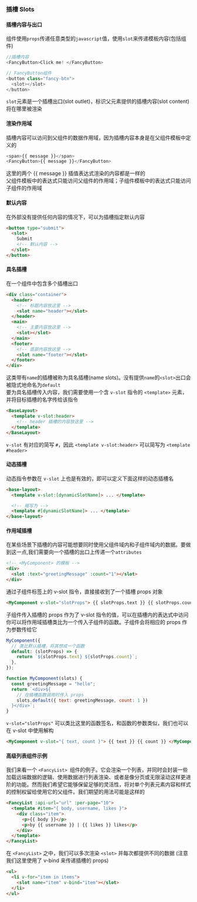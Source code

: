 ### 插槽 Slots

#### 插槽内容与出口

组件使用`props`传递任意类型的`javascript`值，使用`slot`来传递模板内容(包括组件)

```js
//插槽内容
<FancyButton>Click me! </FancyButton>

// FancyButton组件
<button class="fancy-btn">
  <slot></slot>
</button>
```

`slot`元素是一个插槽出口(slot outlet)，标识父元素提供的插槽内容(slot content)将在哪里被渲染

#### 渲染作用域

插槽内容可以访问到父组件的数据作用域，因为插槽内容本身是在父组件模板中定义的

```js
<span>{{ message }}</span>
<FancyButton>{{ message }}</FancyButton>
```

这里的两个 {{ message }} 插值表达式渲染的内容都是一样的  
父组件模板中的表达式只能访问父组件的作用域；子组件模板中的表达式只能访问子组件的作用域

#### 默认内容

在外部没有提供任何内容的情况下，可以为插槽指定默认内容

```html
<button type="submit">
  <slot>
    Submit
    <!-- 默认内容 -->
  </slot>
</button>
```

#### 具名插槽

在一个组件中包含多个插槽出口

```html
<div class="container">
  <header>
    <!-- 标题内容放这里 -->
    <slot name="header"></slot>
  </header>
  <main>
    <!-- 主要内容放这里 -->
    <slot></slot>
  </main>
  <footer>
    <!-- 底部内容放这里 -->
    <slot name="footer"></slot>
  </footer>
</div>
```

这类带有`name`的插槽被称为具名插槽(name slots)。没有提供`name`的`<slot>`出口会被隐式地命名为`default`  
要为具名插槽传入内容，我们需要使用一个含 `v-slot` 指令的 `<template>` 元素，并将目标插槽的名字传给该指令

```html
<BaseLayout>
  <template v-slot:header>
    <!-- header 插槽的内容放这里 -->
  </template>
</BaseLayout>
```

`v-slot` 有对应的简写 `#`，因此 `<template v-slot:header>` 可以简写为 `<template #header>`

#### 动态插槽

动态指令参数在 `v-slot` 上也是有效的，即可以定义下面这样的动态插槽名

```html
<base-layout>
  <template v-slot:[dynamicSlotName]> ... </template>

  <!-- 缩写为 -->
  <template #[dynamicSlotName]> ... </template>
</base-layout>
```

#### 作用域插槽

在某些场景下插槽的内容可能想要同时使用父组件域内和子组件域内的数据。要做到这一点,我们需要向一个插槽的出口上传递一个`attributes`

```html
<!-- <MyComponent> 的模板 -->
<div>
  <slot :text="greetingMessage" :count="1"></slot>
</div>
```

通过子组件标签上的 v-slot 指令，直接接收到了一个插槽 props 对象

```html
<MyComponent v-slot="slotProps"> {{ slotProps.text }} {{ slotProps.count }} </MyComponent>
```

子组件传入插槽的 props 作为了 v-slot 指令的值，可以在插槽内的表达式中访问  
你可以将作用域插槽类比为一个传入子组件的函数。子组件会将相应的 props 作为参数传给它

```js
MyComponent({
  // 类比默认插槽，将其想成一个函数
  default: (slotProps) => {
    return `${slotProps.text} ${slotProps.count}`;
  },
});

function MyComponent(slots) {
  const greetingMessage = "hello";
  return `<div>${
    // 在插槽函数调用时传入 props
    slots.default({ text: greetingMessage, count: 1 })
  }</div>`;
}
```

`v-slot="slotProps"` 可以类比这里的函数签名，和函数的参数类似，我们也可以在 v-slot 中使用解构

```html
<MyComponent v-slot="{ text, count }"> {{ text }} {{ count }} </MyComponent>
```

#### 高级列表组件示例

我们来看一个 `<FancyList> `组件的例子。它会渲染一个列表，并同时会封装一些加载远端数据的逻辑、使用数据进行列表渲染、或者是像分页或无限滚动这样更进阶的功能。然而我们希望它能够保留足够的灵活性，将对单个列表元素内容和样式的控制权留给使用它的父组件。我们期望的用法可能是这样的

```html
<FancyList :api-url="url" :per-page="10">
  <template #item="{ body, username, likes }">
    <div class="item">
      <p>{{ body }}</p>
      <p>by {{ username }} | {{ likes }} likes</p>
    </div>
  </template>
</FancyList>
```

在 `<FancyList>` 之中，我们可以多次渲染 `<slot>` 并每次都提供不同的数据 (注意我们这里使用了 v-bind 来传递插槽的 props)

```html
<ul>
  <li v-for="item in items">
    <slot name="item" v-bind="item"></slot>
  </li>
</ul>
```
